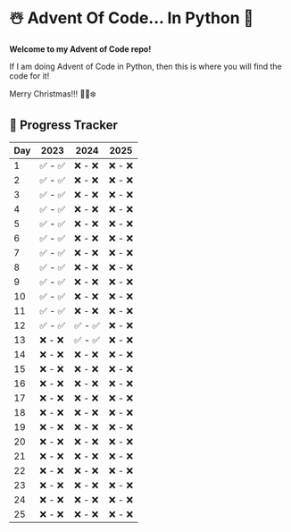 # ☃️ Advent Of Code... In Python 🎄
**Welcome to my Advent of Code repo!**

If I am doing Advent of Code in Python, then this is where you will find the code
for it!

Merry Christmas!!! 🎄🎅❄️

## 🎄 Progress Tracker

| Day | 2023 | 2024 | 2025 |
|-----|------|------|------|
| 1   | ✅ - ✅ | ❌ - ❌ | ❌ - ❌ |
| 2   | ✅ - ✅ | ❌ - ❌ | ❌ - ❌ |
| 3   | ✅ - ✅ | ❌ - ❌ | ❌ - ❌ |
| 4   | ✅ - ✅ | ❌ - ❌ | ❌ - ❌ |
| 5   | ✅ - ✅ | ❌ - ❌ | ❌ - ❌ |
| 6   | ✅ - ✅ | ❌ - ❌ | ❌ - ❌ |
| 7   | ✅ - ✅ | ❌ - ❌ | ❌ - ❌ |
| 8   | ✅ - ✅ | ❌ - ❌ | ❌ - ❌ |
| 9   | ✅ - ✅ | ❌ - ❌ | ❌ - ❌ |
| 10  | ✅ - ✅ | ❌ - ❌ | ❌ - ❌ |
| 11  | ✅ - ✅ | ❌ - ❌ | ❌ - ❌ |
| 12  | ✅ - ✅ | ✅ - ✅ | ❌ - ❌ |
| 13  | ❌ - ❌ | ✅ - ✅ | ❌ - ❌ |
| 14  | ❌ - ❌ | ❌ - ❌ | ❌ - ❌ |
| 15  | ❌ - ❌ | ❌ - ❌ | ❌ - ❌ |
| 16  | ❌ - ❌ | ❌ - ❌ | ❌ - ❌ |
| 17  | ❌ - ❌ | ❌ - ❌ | ❌ - ❌ |
| 18  | ❌ - ❌ | ❌ - ❌ | ❌ - ❌ |
| 19  | ❌ - ❌ | ❌ - ❌ | ❌ - ❌ |
| 20  | ❌ - ❌ | ❌ - ❌ | ❌ - ❌ |
| 21  | ❌ - ❌ | ❌ - ❌ | ❌ - ❌ |
| 22  | ❌ - ❌ | ❌ - ❌ | ❌ - ❌ |
| 23  | ❌ - ❌ | ❌ - ❌ | ❌ - ❌ |
| 24  | ❌ - ❌ | ❌ - ❌ | ❌ - ❌ |
| 25  | ❌ - ❌ | ❌ - ❌ | ❌ - ❌ |
